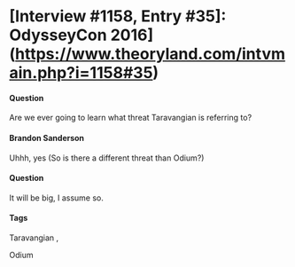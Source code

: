 # [Interview #1158, Entry #35]: OdysseyCon 2016](https://www.theoryland.com/intvmain.php?i=1158#35)

#### Question

Are we ever going to learn what threat Taravangian is referring to?

#### Brandon Sanderson

Uhhh, yes (So is there a different threat than Odium?)

#### Question

It will be big, I assume so.

#### Tags

Taravangian
,

Odium


